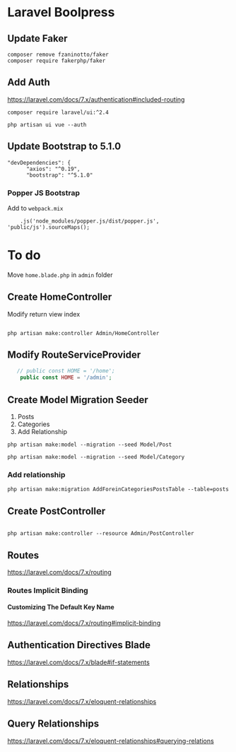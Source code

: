 # Laravel Boolpress

## Update Faker
```
composer remove fzaninotto/faker 
composer require fakerphp/faker
```

## Add Auth
https://laravel.com/docs/7.x/authentication#included-routing

```
composer require laravel/ui:^2.4
 
php artisan ui vue --auth
```

## Update Bootstrap to 5.1.0
  ```JS
  "devDependencies": {
        "axios": "^0.19",
        "bootstrap": "^5.1.0"
```

### Popper JS Bootstrap
Add to `webpack.mix`
```JS
    .js('node_modules/popper.js/dist/popper.js', 'public/js').sourceMaps();
```


# To do 

Move `home.blade.php` in `admin` folder

## Create HomeController

Modify return view index

```

php artisan make:controller Admin/HomeController
```

## Modify RouteServiceProvider
```PHP
   // public const HOME = '/home';
    public const HOME = '/admin';
```


## Create Model Migration Seeder
1. Posts 
2. Categories
3. Add Relationship

```
php artisan make:model --migration --seed Model/Post

php artisan make:model --migration --seed Model/Category
```
### Add relationship
```
php artisan make:migration AddForeinCategoriesPostsTable --table=posts
```

## Create PostController 

```

php artisan make:controller --resource Admin/PostController
```

## Routes
https://laravel.com/docs/7.x/routing

### Routes Implicit Binding
#### Customizing The Default Key Name
https://laravel.com/docs/7.x/routing#implicit-binding

## Authentication Directives Blade
https://laravel.com/docs/7.x/blade#if-statements

## Relationships
https://laravel.com/docs/7.x/eloquent-relationships

## Query Relationships
https://laravel.com/docs/7.x/eloquent-relationships#querying-relations